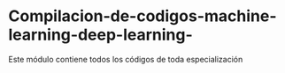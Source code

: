 # Compilacion-de-codigos-machine-learning-deep-learning-
Este módulo contiene todos los códigos de toda especialización 
